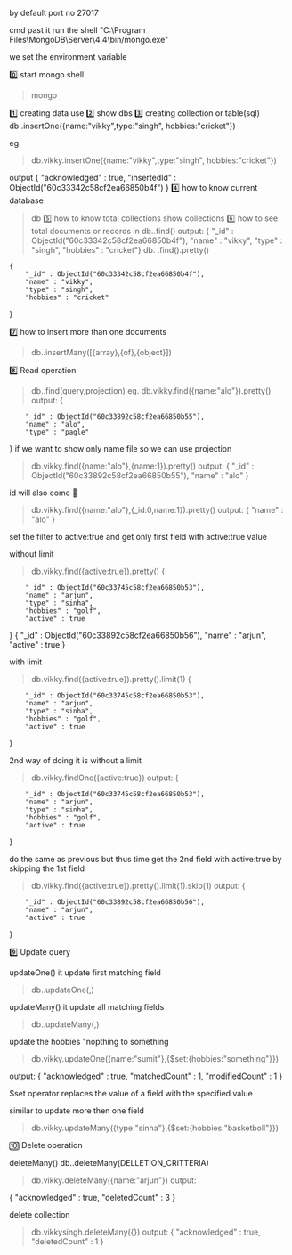 by default port no 27017

cmd past it run the shell
"C:\Program Files\MongoDB\Server\4.4\bin/mongo.exe"

we set the environment variable

0️⃣ start mongo shell

> mongo

1️⃣ creating data
use <database name>
2️⃣ show dbs
3️⃣ creating collection or table(sql)
db.<name of collection>.insertOne({name:"vikky",type:"singh", hobbies:"cricket"})

eg.

> db.vikky.insertOne({name:"vikky",type:"singh", hobbies:"cricket"})

output
{
"acknowledged" : true,
"insertedId" : ObjectId("60c33342c58cf2ea66850b4f")
}
4️⃣ how to know current database

> db
> 5️⃣ how to know total collections
> show collections
> 6️⃣ how to see total documents or records in
> db.<collection name>.find()
> output:
> { "\_id" : ObjectId("60c33342c58cf2ea66850b4f"), "name" : "vikky", "type" : "singh", "hobbies" : "cricket"}
> db.<collection name> .find().pretty()

    {
        "_id" : ObjectId("60c33342c58cf2ea66850b4f"),
        "name" : "vikky",
        "type" : "singh",
        "hobbies" : "cricket"

}

7️⃣ how to insert more than one documents

> db.<collections name>.insertMany([{array},{of},{object}])

8️⃣ Read operation

> db.<collection name>.find(query,projection)
> eg.
> db.vikky.find({name:"alo"}).pretty()
> output:
> {

        "_id" : ObjectId("60c33892c58cf2ea66850b55"),
        "name" : "alo",
        "type" : "pagle"

}
if we want to show only name file so we can use projection

> db.vikky.find({name:"alo"},{name:1}).pretty()
> output:
> { "\_id" : ObjectId("60c33892c58cf2ea66850b55"), "name" : "alo" }

id will also come 🤔

> db.vikky.find({name:"alo"},{\_id:0,name:1}).pretty()
> output:
> { "name" : "alo" }

set the filter to active:true and get only first field with active:true value

without limit

> db.vikky.find({active:true}).pretty()
> {

        "_id" : ObjectId("60c33745c58cf2ea66850b53"),
        "name" : "arjun",
        "type" : "sinha",
        "hobbies" : "golf",
        "active" : true

}
{
"\_id" : ObjectId("60c33892c58cf2ea66850b56"),
"name" : "arjun",
"active" : true
}

with limit

> db.vikky.find({active:true}).pretty().limit(1)
> {

        "_id" : ObjectId("60c33745c58cf2ea66850b53"),
        "name" : "arjun",
        "type" : "sinha",
        "hobbies" : "golf",
        "active" : true

}

2nd way of doing it is
without a limit

> db.vikky.findOne({active:true})
> output:
> {

        "_id" : ObjectId("60c33745c58cf2ea66850b53"),
        "name" : "arjun",
        "type" : "sinha",
        "hobbies" : "golf",
        "active" : true

}

do the same as previous but thus time get the 2nd field with active:true by skipping the 1st field

> db.vikky.find({active:true}).pretty().limit(1).skip(1)
> output:
> {

        "_id" : ObjectId("60c33892c58cf2ea66850b56"),
        "name" : "arjun",
        "active" : true

}

9️⃣ Update query

updateOne() it update first matching field

> db.<collection name>.updateOne(<filter>,<update>)

updateMany() it update all matching fields

> db.<collection name>.updateMany(<filter>,<update>)

update the hobbies "nopthing to something

> db.vikky.updateOne({name:"sumit"},{$set:{hobbies:"something"}})

output:
{ "acknowledged" : true, "matchedCount" : 1, "modifiedCount" : 1 }

$set operator replaces the value of a field with the specified value

similar to update more then one field

> db.vikky.updateMany({type:"sinha"},{$set:{hobbies:"basketboll"}})

🔟 Delete operation

deleteMany()
db.<collection name>.deleteMany(DELLETION_CRITTERIA)

> db.vikky.deleteMany({name:"arjun"})
> output:

{ "acknowledged" : true, "deletedCount" : 3 }

delete collection

> db.vikkysingh.deleteMany({})
> output:
> { "acknowledged" : true, "deletedCount" : 1 }
